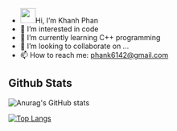 -  <img src="https://raw.githubusercontent.com/MartinHeinz/MartinHeinz/master/wave.gif" width="30px">Hi, I’m Khanh Phan
- 👀 I’m interested in code
- 🌱 I’m currently learning C++ programming
- 💞️ I’m looking to collaborate on ...
- 📫 How to reach me: phank6142@gmail.com

## Github Stats

![Anurag's GitHub stats](https://github-readme-stats.vercel.app/api?username=KhanhPhan8225&show_icons=true&theme=radical)

[![Top Langs](https://github-readme-stats.vercel.app/api/top-langs/?username=KhanhPhan8225)](https://github.com/anuraghazra/github-readme-stats)

<!---
KhanhPhan8225/KhanhPhan8225 is a ✨ special ✨ repository because its `README.md` (this file) appears on your GitHub profile.
You can click the Preview link to take a look at your changes.
--->
